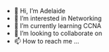 - 👋 Hi, I’m Adelaide
- 👀 I’m interested in Networking
- 🌱 I’m currently learning CCNA
- 💞️ I’m looking to collaborate on 
- 📫 How to reach me ...

<!---
adehlaide12/adehlaide12 is a ✨ special ✨ repository because its `README.md` (this file) appears on your GitHub profile.
You can click the Preview link to take a look at your changes.
--->
